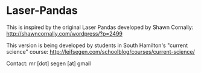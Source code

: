 Laser-Pandas
============
This is inspired by the original Laser Pandas developed by Shawn Cornally: http://shawncornally.com/wordpress/?p=2499

This version is being developed by students in South Hamilton's "current science" course: http://leifsegen.com/schoolblog/courses/current-science/

Contact: mr [dot] segen [at] gmail
